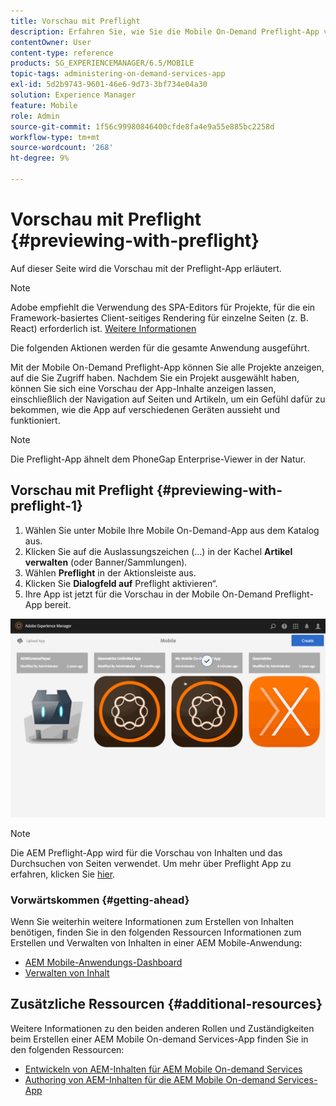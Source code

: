 ```yaml
---
title: Vorschau mit Preflight
description: Erfahren Sie, wie Sie die Mobile On-Demand Preflight-App verwenden, um alle Projekte anzuzeigen, auf die Sie Zugriff haben.
contentOwner: User
content-type: reference
products: SG_EXPERIENCEMANAGER/6.5/MOBILE
topic-tags: administering-on-demand-services-app
exl-id: 5d2b9743-9601-46e6-9d73-3bf734e04a30
solution: Experience Manager
feature: Mobile
role: Admin
source-git-commit: 1f56c99980846400cfde8fa4e9a55e885bc2258d
workflow-type: tm+mt
source-wordcount: '268'
ht-degree: 9%

---
```


# Vorschau mit Preflight {#previewing-with-preflight}

Auf dieser Seite wird die Vorschau mit der Preflight-App erläutert.

>[!NOTE]
>
>Adobe empfiehlt die Verwendung des SPA-Editors für Projekte, für die ein Framework-basiertes Client-seitiges Rendering für einzelne Seiten (z. B. React) erforderlich ist. [Weitere Informationen](/help/sites-developing/spa-overview.md)

Die folgenden Aktionen werden für die gesamte Anwendung ausgeführt.

Mit der Mobile On-Demand Preflight-App können Sie alle Projekte anzeigen, auf die Sie Zugriff haben. Nachdem Sie ein Projekt ausgewählt haben, können Sie sich eine Vorschau der App-Inhalte anzeigen lassen, einschließlich der Navigation auf Seiten und Artikeln, um ein Gefühl dafür zu bekommen, wie die App auf verschiedenen Geräten aussieht und funktioniert.

>[!NOTE]
>
>Die Preflight-App ähnelt dem PhoneGap Enterprise-Viewer in der Natur.

## Vorschau mit Preflight {#previewing-with-preflight-1}

1. Wählen Sie unter Mobile Ihre Mobile On-Demand-App aus dem Katalog aus.
1. Klicken Sie auf die Auslassungszeichen (…) in der Kachel **Artikel verwalten** (oder Banner/Sammlungen).
1. Wählen **Preflight** in der Aktionsleiste aus.
1. Klicken Sie **Dialogfeld auf** Preflight aktivieren“.
1. Ihre App ist jetzt für die Vorschau in der Mobile On-Demand Preflight-App bereit.

![chlimage_1-8](assets/chlimage_1-8.gif)

>[!NOTE]
>
>Die AEM Preflight-App wird für die Vorschau von Inhalten und das Durchsuchen von Seiten verwendet. Um mehr über Preflight App zu erfahren, klicken Sie [hier](https://helpx.adobe.com/digital-publishing-solution/help/aem-mobile-end-of-life-faq.html).
>

### Vorwärtskommen {#getting-ahead}

Wenn Sie weiterhin weitere Informationen zum Erstellen von Inhalten benötigen, finden Sie in den folgenden Ressourcen Informationen zum Erstellen und Verwalten von Inhalten in einer AEM Mobile-Anwendung:

* [AEM Mobile-Anwendungs-Dashboard](/help/mobile/mobile-apps-ondemand-application-dashboard.md)
* [Verwalten von Inhalt](/help/mobile/mobile-apps-ondemand-manage-content-ondemand.md)

## Zusätzliche Ressourcen {#additional-resources}

Weitere Informationen zu den beiden anderen Rollen und Zuständigkeiten beim Erstellen einer AEM Mobile On-demand Services-App finden Sie in den folgenden Ressourcen:

* [Entwickeln von AEM-Inhalten für AEM Mobile On-demand Services](/help/mobile/aem-mobile-on-demand.md)
* [Authoring von AEM-Inhalten für die AEM Mobile On-demand Services-App](/help/mobile/mobile-apps-ondemand.md)
